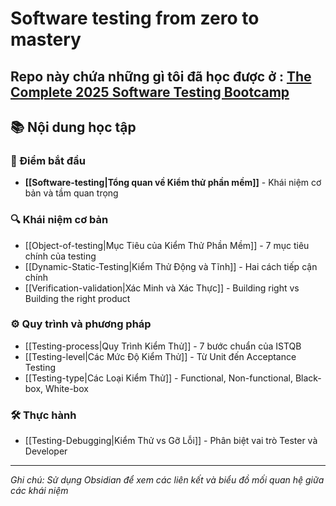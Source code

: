 # Software testing from zero to mastery

Repo này chứa những gì tôi đã học được ở : [The Complete 2025 Software Testing Bootcamp](https://www.udemy.com/course/testerbootcamp/?couponCode=KEEPLEARNING)
---

## 📚 Nội dung học tập

### 🎯 Điểm bắt đầu

- **[[Software-testing|Tổng quan về Kiểm thử phần mềm]]** - Khái niệm cơ bản và tầm quan trọng

### 🔍 Khái niệm cơ bản

- [[Object-of-testing|Mục Tiêu của Kiểm Thử Phần Mềm]] - 7 mục tiêu chính của testing
- [[Dynamic-Static-Testing|Kiểm Thử Động và Tĩnh]] - Hai cách tiếp cận chính
- [[Verification-validation|Xác Minh và Xác Thực]] - Building right vs Building the right product

### ⚙️ Quy trình và phương pháp

- [[Testing-process|Quy Trình Kiểm Thử]] - 7 bước chuẩn của ISTQB
- [[Testing-level|Các Mức Độ Kiểm Thử]] - Từ Unit đến Acceptance Testing
- [[Testing-type|Các Loại Kiểm Thử]] - Functional, Non-functional, Black-box, White-box

### 🛠️ Thực hành

- [[Testing-Debugging|Kiểm Thử vs Gỡ Lỗi]] - Phân biệt vai trò Tester và Developer

---

_Ghi chú: Sử dụng Obsidian để xem các liên kết và biểu đồ mối quan hệ giữa các khái niệm_
